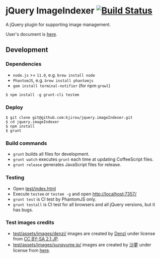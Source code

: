 jQuery ImageIndexer [![Build Status](https://travis-ci.org/kjirou/jquery.imageIndexer.png)](https://travis-ci.org/kjirou/jquery.imageIndexer)
===================

A jQuery plugin for supporting image management.

User's document is [here](http://kjirou.github.io/jquery.imageIndexer/).


## Development

### Dependencies

- `node.js` >= `11.0`, e.g. `brew install node`
- `PhantomJS`, e.g. `brew install phantomjs`
- `gem install terminal-notifier` (for npm `growl`)

```
$ npm install -g grunt-cli testem
```

### Deploy

```
$ git clone git@github.com:kjirou/jquery.imageIndexer.git
$ cd jquery.imageIndexer
$ npm install
$ grunt
```

### Build commands

- `grunt` builds all files for development.
- `grunt watch` executes `grunt` each time at updating CoffeeScript files.
- `grunt release` generates JavaScript files for release.

### Testing

- Open [test/index.html](test/index.html)
- Execute `testem` or `testem -g` and open [http://localhost:7357/](http://localhost:7357/)
- `grunt test` is CI test by PhantomJS only.
- `grunt testall` is CI test for all browsers and all jQuery versions, but it has bugs.

### Test images credits

- [test/assets/images/denzi/](test/assets/images/denzi/) images are created by [Denzi](http://www3.wind.ne.jp/DENZI/diary/)
  under license from [CC BY-SA 2.1 JP](http://creativecommons.org/licenses/by-sa/2.1/jp/).
- [test/assets/images/sunayume.jp/](test/assets/images/sunayume.jp/) images are created by [沙夢](http://sunayume.jp/)
  under license from [here](http://sunayume.jp/?page_id=11).
